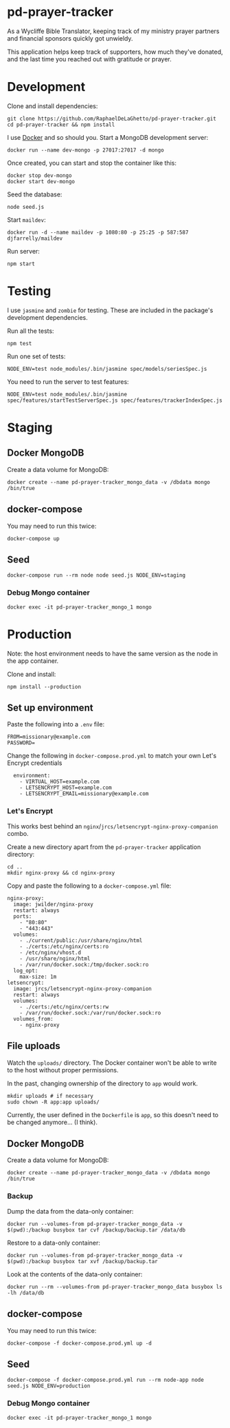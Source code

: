 pd-prayer-tracker
=================

As a Wycliffe Bible Translator, keeping track of my ministry prayer partners
and financial sponsors quickly got unwieldy.

This application helps keep track of supporters, how much they've donated, and
the last time you reached out with gratitude or prayer.

# Development

Clone and install dependencies:

```
git clone https://github.com/RaphaelDeLaGhetto/pd-prayer-tracker.git
cd pd-prayer-tracker && npm install
```

I use [Docker](https://www.digitalocean.com/community/tutorials/how-to-install-and-use-docker-on-ubuntu-18-04)
and so should you. Start a MongoDB development server:

```
docker run --name dev-mongo -p 27017:27017 -d mongo
```

Once created, you can start and stop the container like this:

```
docker stop dev-mongo
docker start dev-mongo
```

Seed the database:

```
node seed.js
```

Start `maildev`:

```
docker run -d --name maildev -p 1080:80 -p 25:25 -p 587:587 djfarrelly/maildev
```

Run server:

```
npm start
```

# Testing

I use `jasmine` and `zombie` for testing. These are included in the package's development dependencies.

Run all the tests:

```
npm test
```

Run one set of tests:

```
NODE_ENV=test node_modules/.bin/jasmine spec/models/seriesSpec.js
```

You need to run the server to test features:

```
NODE_ENV=test node_modules/.bin/jasmine spec/features/startTestServerSpec.js spec/features/trackerIndexSpec.js
```

# Staging

## Docker MongoDB

Create a data volume for MongoDB:                                                                                                                                                                         
```
docker create --name pd-prayer-tracker_mongo_data -v /dbdata mongo /bin/true
``` 

## docker-compose

You may need to run this twice:

```
docker-compose up
```

## Seed

```
docker-compose run --rm node node seed.js NODE_ENV=staging 
```

### Debug Mongo container

```
docker exec -it pd-prayer-tracker_mongo_1 mongo
```

# Production

Note: the host environment needs to have the same version as the node in the app container.

Clone and install:

```
npm install --production
```

## Set up environment

Paste the following into a `.env` file:

```
FROM=missionary@example.com
PASSWORD=
```

Change the following in `docker-compose.prod.yml` to match your own Let's Encrypt credentials

```
  environment:
    - VIRTUAL_HOST=example.com
    - LETSENCRYPT_HOST=example.com
    - LETSENCRYPT_EMAIL=missionary@example.com
```

### Let's Encrypt

This works best behind an `nginx`/`jrcs/letsencrypt-nginx-proxy-companion` combo.

Create a new directory apart from the `pd-prayer-tracker` application directory:

```
cd ..
mkdir nginx-proxy && cd nginx-proxy
```

Copy and paste the following to a `docker-compose.yml` file:

```
nginx-proxy:
  image: jwilder/nginx-proxy
  restart: always
  ports:
    - "80:80"
    - "443:443"
  volumes:
    - ./current/public:/usr/share/nginx/html
    - ./certs:/etc/nginx/certs:ro
    - /etc/nginx/vhost.d
    - /usr/share/nginx/html
    - /var/run/docker.sock:/tmp/docker.sock:ro
  log_opt:
    max-size: 1m
letsencrypt:
  image: jrcs/letsencrypt-nginx-proxy-companion
  restart: always
  volumes:
    - ./certs:/etc/nginx/certs:rw
    - /var/run/docker.sock:/var/run/docker.sock:ro
  volumes_from:
    - nginx-proxy
```

## File uploads

Watch the `uploads/` directory. The Docker container won't be able to write to the host without proper permissions.

In the past, changing ownership of the directory to `app` would work.

```
mkdir uploads # if necessary
sudo chown -R app:app uploads/
```

Currently, the user defined in the `Dockerfile` is `app`, so this doesn't need to be changed anymore... (I think).

## Docker MongoDB

Create a data volume for MongoDB:

```
docker create --name pd-prayer-tracker_mongo_data -v /dbdata mongo /bin/true
``` 

### Backup

Dump the data from the data-only container:

```
docker run --volumes-from pd-prayer-tracker_mongo_data -v $(pwd):/backup busybox tar cvf /backup/backup.tar /data/db
```

Restore to a data-only container:

```
docker run --volumes-from pd-prayer-tracker_mongo_data -v $(pwd):/backup busybox tar xvf /backup/backup.tar
```

Look at the contents of the data-only container:

```
docker run --rm --volumes-from pd-prayer-tracker_mongo_data busybox ls -lh /data/db
```

## docker-compose

You may need to run this twice:

```
docker-compose -f docker-compose.prod.yml up -d
```

## Seed

```
docker-compose -f docker-compose.prod.yml run --rm node-app node seed.js NODE_ENV=production
```

### Debug Mongo container

```
docker exec -it pd-prayer-tracker_mongo_1 mongo
```


